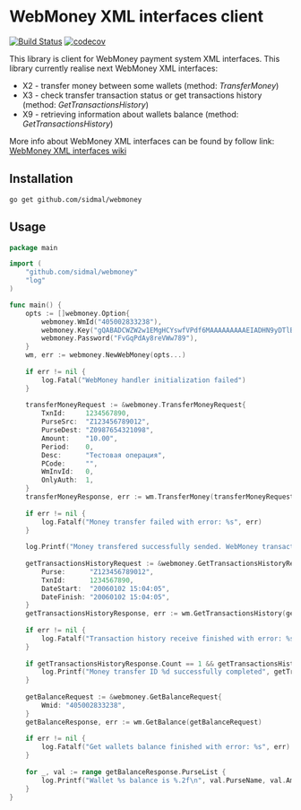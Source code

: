 # WebMoney XML interfaces client 

[![Build Status](https://travis-ci.com/ProtocolONE/rabbitmq.svg?branch=v1)](https://travis-ci.com/ProtocolONE/rabbitmq) [![codecov](https://codecov.io/gh/ProtocolONE/rabbitmq/branch/v1/graph/badge.svg)](https://codecov.io/gh/ProtocolONE/rabbitmq)

This library is client for WebMoney payment system XML interfaces.
This library currently realise next WebMoney XML interfaces:

* X2 - transfer money between some wallets (method: *TransferMoney*)
* X3 - check transfer transaction status or get transactions history (method: *GetTransactionsHistory*)
* X9 - retrieving information about wallets balance (method: *GetTransactionsHistory*)
    
More info about WebMoney XML interfaces can be found by follow link:  [WebMoney XML interfaces wiki](https://wiki.wmtransfer.com/projects/webmoney/wiki/XML-interfaces)

## Installation 

`go get github.com/sidmal/webmoney`

## Usage

```go
package main

import (
    "github.com/sidmal/webmoney"
    "log"
)

func main() {
    opts := []webmoney.Option{
        webmoney.WmId("405002833238"),
        webmoney.Key("gQABADCWZW2w1EMgHCYswfVPdf6MAAAAAAAAAEIADHN9yDTlBIQnJd4W/Rk+UDGhrYiYoC5yVGjSkV9GFSkLFKgMk2r2bJDnFUAub2sc9vjXbpkcUlS8QX60Ti83ECQXbomCybZS4zN/pO0IJU77H3FBeFOvjh32PLswJaEqKGCIgU7lydVsT7KBJd9vfNhYaRNVnbH5NQdF+nmDv373G+Ovt9Y="),
        webmoney.Password("FvGqPdAy8reVWw789"),
    }
    wm, err := webmoney.NewWebMoney(opts...)
    
    if err != nil {
        log.Fatal("WebMoney handler initialization failed")
    }
    
    transferMoneyRequest := &webmoney.TransferMoneyRequest{
        TxnId:     1234567890,
        PurseSrc:  "Z123456789012",
        PurseDest: "Z0987654321098",
        Amount:    "10.00",
        Period:    0,
        Desc:      "Тестовая операция",
        PCode:     "",
        WmInvId:   0,
        OnlyAuth:  1,
    }
    transferMoneyResponse, err := wm.TransferMoney(transferMoneyRequest)
    
    if err != nil {
        log.Fatalf("Money transfer failed with error: %s", err)
    }
    
    log.Printf("Money transfered successfully sended. WebMoney transaction ID: %s", transferMoneyResponse.Id)
    
    getTransactionsHistoryRequest := &webmoney.GetTransactionsHistoryRequest{
        Purse:      "Z123456789012",
        TxnId:      1234567890,
        DateStart:  "20060102 15:04:05",
        DateFinish: "20060102 15:04:05",
    }
    getTransactionsHistoryResponse, err := wm.GetTransactionsHistory(getTransactionsHistoryRequest)
    
    if err != nil {
        log.Fatalf("Transaction history receive finished with error: %s", err)
    }
    
    if getTransactionsHistoryResponse.Count == 1 && getTransactionsHistoryResponse.OperationList[0].DateCrt != "" {
        log.Printf("Money transfer ID %d successfully completed", getTransactionsHistoryResponse.OperationList[0].TxnId)
    }
    
    getBalanceRequest := &webmoney.GetBalanceRequest{
        Wmid: "405002833238",
    }
    getBalanceResponse, err := wm.GetBalance(getBalanceRequest)
    
    if err != nil {
        log.Fatalf("Get wallets balance finished with error: %s", err)
    }
    
    for _, val := range getBalanceResponse.PurseList {
        log.Printf("Wallet %s balance is %.2f\n", val.PurseName, val.Amount)
    }
}
```
